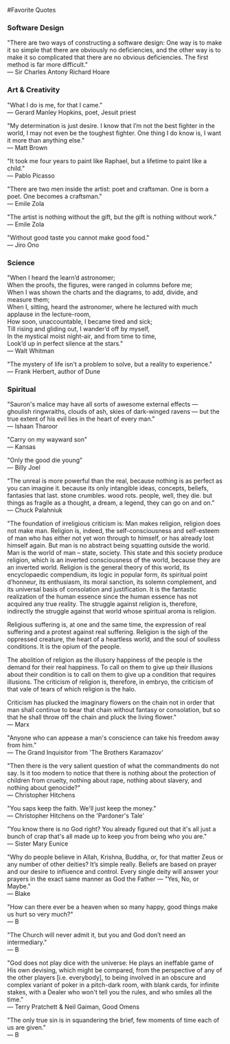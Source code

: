 #Favorite Quotes

### Software Design

"There are two ways of constructing a software design: One way is to make it so simple that there are obviously no deficiencies, and the other way is to make it so complicated that there are no obvious deficiencies. The first method is far more difficult."  
— Sir Charles Antony Richard Hoare

### Art & Creativity

"What I do is me, for that I came."  
— Gerard Manley Hopkins, poet, Jesuit priest

"My determination is just desire. I know that I’m not the best fighter in the world, I may not even be the toughest fighter. One thing I do know is, I want it more than anything else."  
— Matt Brown

"It took me four years to paint like Raphael, but a lifetime to paint like a child."  
— Pablo Picasso

"There are two men inside the artist: poet and craftsman. One is born a poet. One becomes a craftsman."  
— Emile Zola

"The artist is nothing without the gift,
but the gift is nothing without work."  
— Emile Zola

"Without good taste you cannot make good food."  
— Jiro Ono

### Science

"When I heard the learn’d astronomer;	 
When the proofs, the figures, were ranged in columns before me;	 
When I was shown the charts and the diagrams, to add, divide, and measure them;	 
When I, sitting, heard the astronomer, where he lectured with much applause in the lecture-room,	 
How soon, unaccountable, I became tired and sick;  
Till rising and gliding out, I wander’d off by myself,	  
In the mystical moist night-air, and from time to time,	 
Look’d up in perfect silence at the stars."  
— Walt Whitman  

"The mystery of life isn't a problem to solve, but a reality to experience."  
— Frank Herbert, author of Dune


### Spiritual

"Sauron's malice may have all sorts of awesome external effects — ghoulish ringwraiths, clouds of ash, skies of dark-winged ravens — but the true extent of his evil lies in the heart of every man."  
— Ishaan Tharoor  

"Carry on my wayward son"  
— Kansas  

"Only the good die young"  
— Billy Joel  

"The unreal is more powerful than the real, because nothing is as perfect as you can imagine it. because its only intangible ideas, concepts, beliefs, fantasies that last. stone crumbles. wood rots. people, well, they die. but things as fragile as a thought, a dream, a legend, they can go on and on."  
— Chuck Palahniuk


"The foundation of irreligious criticism is: Man makes religion, religion does not make man. Religion is, indeed, the self-consciousness and self-esteem of man who has either not yet won through to himself, or has already lost himself again. But man is no abstract being squatting outside the world. Man is the world of man – state, society. This state and this society produce religion, which is an inverted consciousness of the world, because they are an inverted world. Religion is the general theory of this world, its encyclopaedic compendium, its logic in popular form, its spiritual point d’honneur, its enthusiasm, its moral sanction, its solemn complement, and its universal basis of consolation and justification. It is the fantastic realization of the human essence since the human essence has not acquired any true reality. The struggle against religion is, therefore, indirectly the struggle against that world whose spiritual aroma is religion.

Religious suffering is, at one and the same time, the expression of real suffering and a protest against real suffering. Religion is the sigh of the oppressed creature, the heart of a heartless world, and the soul of soulless conditions. It is the opium of the people.

The abolition of religion as the illusory happiness of the people is the demand for their real happiness. To call on them to give up their illusions about their condition is to call on them to give up a condition that requires illusions. The criticism of religion is, therefore, in embryo, the criticism of that vale of tears of which religion is the halo.

Criticism has plucked the imaginary flowers on the chain not in order that man shall continue to bear that chain without fantasy or consolation, but so that he shall throw off the chain and pluck the living flower."  
— Marx

"Anyone who can appease a man's conscience can take his freedom away from him."  
— The Grand Inquisitor from 'The Brothers Karamazov'

"Then there is the very salient question of what the commandments do not say. Is it too modern to notice that there is nothing about the protection of children from cruelty, nothing about rape, nothing about slavery, and nothing about genocide?"  
— Christopher Hitchens

"You saps keep the faith. We'll just keep the money."  
— Christopher Hitchens on the 'Pardoner's Tale'

"You know there is no God right? You already figured out that it's all just a bunch of crap that's all made up to keep you from being who you are."  
— Sister Mary Eunice

"Why do people believe in Allah, Krishna, Buddha, or, for that matter Zeus or any number of other deities? It’s simple really. Beliefs are based on prayer and our desire to influence and control. Every single deity will answer your prayers in the exact same manner as God the Father — "Yes, No, or Maybe."  
— Blake

"How can there ever be a heaven when so many happy, good things make us hurt so very much?"  
— B  

"The Church will never admit it, but you and God don’t need an intermediary."  
— B

"God does not play dice with the universe: He plays an ineffable game of His own devising, which might be compared, from the perspective of any of the other players [i.e. everybody], to being involved in an obscure and complex variant of poker in a pitch-dark room, with blank cards, for infinite stakes, with a Dealer who won't tell you the rules, and who smiles all the time."  
— Terry Pratchett & Neil Gaiman, Good Omens

"The only true sin is in squandering the brief, few moments of time each of us are given."  
— B

